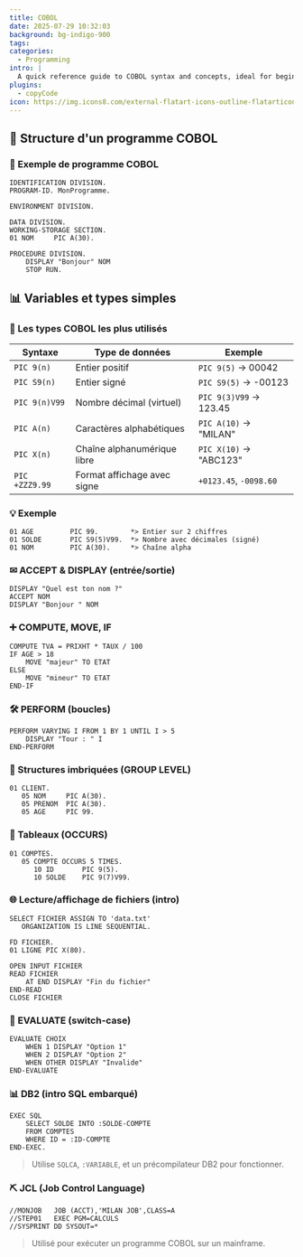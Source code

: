 ```yaml
---
title: COBOL
date: 2025-07-29 10:32:03
background: bg-indigo-900
tags:
categories:
  - Programming
intro: |
  A quick reference guide to COBOL syntax and concepts, ideal for beginners or those returning to mainframe development.
plugins:
  - copyCode
icon: https://img.icons8.com/external-flatart-icons-outline-flatarticons/64/33b1ff/external-mainframe-technology-flatart-icons-outline-flatarticons.png
---
```


## 📂 Structure d'un programme COBOL

### 📂 Exemple de programme COBOL

```cobol
IDENTIFICATION DIVISION.
PROGRAM-ID. MonProgramme.

ENVIRONMENT DIVISION.

DATA DIVISION.
WORKING-STORAGE SECTION.
01 NOM     PIC A(30).

PROCEDURE DIVISION.
    DISPLAY "Bonjour" NOM
    STOP RUN.
```

## 📊 Variables et types simples

### 🧠 Les types COBOL les plus utilisés

| Syntaxe        | Type de données             | Exemple                |
| -------------- | --------------------------- | ---------------------- |
| `PIC 9(n)`     | Entier positif              | `PIC 9(5)` → 00042     |
| `PIC S9(n)`    | Entier signé                | `PIC S9(5)` → -00123   |
| `PIC 9(n)V99`  | Nombre décimal (virtuel)    | `PIC 9(3)V99` → 123.45 |
| `PIC A(n)`     | Caractères alphabétiques    | `PIC A(10)` → "MILAN"  |
| `PIC X(n)`     | Chaîne alphanumérique libre | `PIC X(10)` → "ABC123" |
| `PIC +ZZZ9.99` | Format affichage avec signe | `+0123.45`, `-0098.60` |

### 💡 Exemple

```cobol
01 AGE         PIC 99.        *> Entier sur 2 chiffres
01 SOLDE       PIC S9(5)V99.  *> Nombre avec décimales (signé)
01 NOM         PIC A(30).     *> Chaîne alpha
```

### ✉ ACCEPT & DISPLAY (entrée/sortie)

```cobol
DISPLAY "Quel est ton nom ?"
ACCEPT NOM
DISPLAY "Bonjour " NOM
```

### ➕ COMPUTE, MOVE, IF

```cobol
COMPUTE TVA = PRIXHT * TAUX / 100
IF AGE > 18
    MOVE "majeur" TO ETAT
ELSE
    MOVE "mineur" TO ETAT
END-IF
```

### 🛠️ PERFORM (boucles)

```cobol
PERFORM VARYING I FROM 1 BY 1 UNTIL I > 5
    DISPLAY "Tour : " I
END-PERFORM
```

### 🧱 Structures imbriquées (GROUP LEVEL)

```cobol
01 CLIENT.
   05 NOM     PIC A(30).
   05 PRENOM  PIC A(30).
   05 AGE     PIC 99.
```

### 📄 Tableaux (OCCURS)

```cobol
01 COMPTES.
   05 COMPTE OCCURS 5 TIMES.
      10 ID       PIC 9(5).
      10 SOLDE    PIC 9(7)V99.
```

### 🌐 Lecture/affichage de fichiers (intro)

```cobol
SELECT FICHIER ASSIGN TO 'data.txt'
   ORGANIZATION IS LINE SEQUENTIAL.

FD FICHIER.
01 LIGNE PIC X(80).

OPEN INPUT FICHIER
READ FICHIER
    AT END DISPLAY "Fin du fichier"
END-READ
CLOSE FICHIER
```

### 📅 EVALUATE (switch-case)

```cobol
EVALUATE CHOIX
    WHEN 1 DISPLAY "Option 1"
    WHEN 2 DISPLAY "Option 2"
    WHEN OTHER DISPLAY "Invalide"
END-EVALUATE
```

### 📊 DB2 (intro SQL embarqué)

```cobol
EXEC SQL
    SELECT SOLDE INTO :SOLDE-COMPTE
    FROM COMPTES
    WHERE ID = :ID-COMPTE
END-EXEC.
```

> Utilise `SQLCA`, `:VARIABLE`, et un précompilateur DB2 pour fonctionner.

### ⛏ JCL (Job Control Language)

```jcl
//MONJOB   JOB (ACCT),'MILAN JOB',CLASS=A
//STEP01   EXEC PGM=CALCULS
//SYSPRINT DD SYSOUT=*
```

> Utilisé pour exécuter un programme COBOL sur un mainframe.